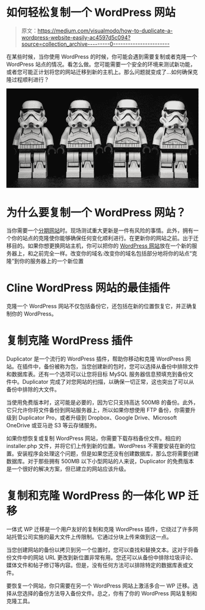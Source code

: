 # 如何轻松复制一个 WordPress 网站

> 原文：<https://medium.com/visualmodo/how-to-duplicate-a-wordpress-website-easily-ac4597d5c094?source=collection_archive---------0----------------------->

在某些时候，当你使用 WordPress 的时候，你可能会遇到需要复制或者克隆一个 WordPress 站点的情况。看怎么做。您可能需要一个安全的环境来测试新功能，或者您可能正计划将您的网站迁移到新的主机上。那么问题就变成了…如何确保克隆过程顺利进行？

![](img/a296ff82fa5f0bc0e0522247e5ab8a30.png)

# 为什么要复制一个 WordPress 网站？

当你需要一个[分期网站](https://visualmodo.com/what-you-need-to-know-before-building-a-wordpress-website/)时。现场测试重大更新是一件有风险的事情。此外，拥有一个你的站点的克隆使你能够确保任何变化顺利进行。在更新你的网站之前。出于迁移目的。如果你想更换网站主机，你可以把你的 [WordPress 网站](https://visualmodo.com/most-common-reasons-why-your-wordpress-website-was-hacked/)放在一个新的服务器上，和之前完全一样。改变你的域名:改变你的域名包括部分地将你的站点“克隆”到你的服务器上的一个新位置

# Cline WordPress 网站的最佳插件

克隆一个 WordPress 网站不仅包括备份它，还包括在新的位置恢复它，并正确复制你的 WordPress。

# 复制克隆 WordPress 插件

Duplicator 是一个流行的 WordPress 插件，帮助你移动和克隆 WordPress 网站。在插件中，备份被称为包，当您创建新的包时，您可以选择从备份中排除文件和数据库表。还有一个选项可以让您将目标 MySQL 服务器信息预填充到备份文件中。Duplicator 完成了对您网站的扫描，以确保一切正常，这也突出了可以从备份中排除的大文件。

当使用免费版本时，这可能是必要的，因为它只支持高达 500MB 的备份。此外，它只允许你将文件备份到网站服务器上，所以如果你想使用 FTP 备份，你需要升级到 Duplicator Pro，或者升级到 Dropbox、Google Drive、Microsoft OneDrive 或亚马逊 S3 等云存储服务。

如果你想恢复或复制 WordPress 网站，你需要下载存档备份文件。相应的 installer.php 文件，并将它们上传到新的位置。WordPress 不需要安装在新的位置。安装程序会处理这个问题，但是如果您还没有创建数据库，那么您将需要创建数据库。对于那些拥有 500MB 以下小型网站的人来说，Duplicator 的免费版本是一个很好的解决方案，但已建立的网站应该升级。

# 复制和克隆 WordPress 的一体化 WP 迁移

一体式 WP 迁移是一个用户友好的复制和克隆 WordPress 插件，它绕过了许多网站托管公司实施的最大文件上传限制。它通过分块上传来做到这一点。

当您创建网站的备份以拷贝到另一个位置时，您可以查找和替换文本。这对于将备份文件中的网站 URL 更改到新位置非常有用。您还可以从备份中排除垃圾评论、媒体文件和帖子修订等内容。但是，没有任何方法可以排除特定的数据库表或文件。

要恢复一个网站，你只需要在另一个 WordPress 网站上激活多合一 WP 迁移。选择从您选择的备份方法导入备份文件。总之，你有了你的 WordPress 网站复制和克隆工具。